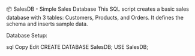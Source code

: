 📦 SalesDB - Simple Sales Database
This SQL script creates a basic sales database with 3 tables: Customers, Products, and Orders. It defines the schema and inserts sample data.

Database Setup:

sql
Copy
Edit
CREATE DATABASE SalesDB;
USE SalesDB;
